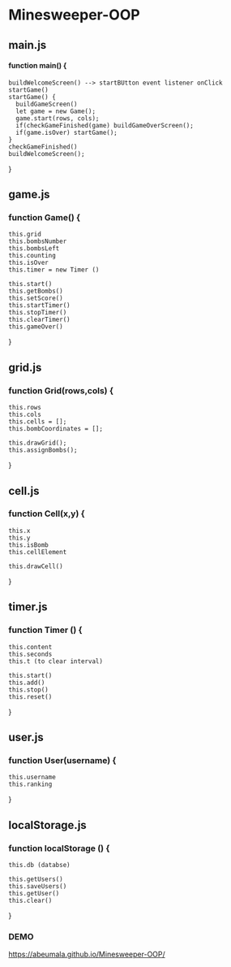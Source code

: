 # Minesweeper-OOP

## main.js
  #### function main() {
    buildWelcomeScreen() --> startBUtton event listener onClick startGame()
    startGame() {
      buildGameScreen()
      let game = new Game();
      game.start(rows, cols);
      if(checkGameFinished(game) buildGameOverScreen();
      if(game.isOver) startGame();
    }
    checkGameFinished()
    buildWelcomeScreen();
  }

## game.js
  ### function Game() {
    this.grid
    this.bombsNumber
    this.bombsLeft
    this.counting
    this.isOver
    this.timer = new Timer ()
    
    this.start()
    this.getBombs()
    this.setScore()
    this.startTimer()
    this.stopTimer()
    this.clearTimer()
    this.gameOver()
  }
  
## grid.js
  ### function Grid(rows,cols) {
    this.rows
    this.cols
    this.cells = [];
    this.bombCoordinates = [];
    
    this.drawGrid();
    this.assignBombs();
  }

## cell.js
  ### function Cell(x,y) {
    this.x
    this.y
    this.isBomb
    this.cellElement
    
    this.drawCell()
  }
  
## timer.js
  ### function Timer () {
    this.content
    this.seconds
    this.t (to clear interval)
    
    this.start()
    this.add()
    this.stop()
    this.reset()
  }

## user.js
  ### function User(username) {
    this.username
    this.ranking
  }

## localStorage.js
  ### function localStorage () {
    this.db (databse)
    
    this.getUsers()
    this.saveUsers()
    this.getUser()
    this.clear()
  }

  ### DEMO
  https://abeumala.github.io/Minesweeper-OOP/

